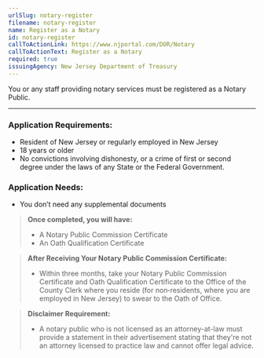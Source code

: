 ```yaml
---
urlSlug: notary-register
filename: notary-register
name: Register as a Notary
id: notary-register
callToActionLink: https://www.njportal.com/DOR/Notary
callToActionText: Register as a Notary
required: true
issuingAgency: New Jersey Department of Treasury
---
```

You or any staff providing notary services must be registered as a Notary Public. 

--- 
### Application Requirements:
* Resident of New Jersey or regularly employed in New Jersey
* 18 years or older
* No convictions involving dishonesty, or a crime of first or second degree under the laws of any State or the Federal Government.

### Application Needs:
* You don’t need any supplemental documents
 
> **Once completed, you will have:**
>* A Notary Public Commission Certificate
>* An Oath Qualification Certificate 
 
> **After Receiving Your Notary Public Commission Certificate:**
>* Within three months, take your Notary Public Commission Certificate and Oath Qualification Certificate to the Office of the County Clerk where you reside (for non‐residents, where you are employed in New Jersey) to swear to the Oath of Office.
 
> **Disclaimer Requirement:**
>* A notary public who is not licensed as an attorney-at-law must provide a statement in their advertisement stating that they're not an attorney licensed to practice law and cannot offer legal advice.